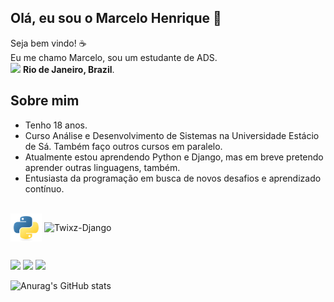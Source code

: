 ## Olá, eu sou o Marcelo Henrique 👋

<p>Seja bem vindo! ☕</br>
Eu me chamo Marcelo, sou um estudante de ADS.<br>
<img src="https://cdn-icons-png.flaticon.com/256/3909/3909370.png" width="13"/> <b>Rio de Janeiro, Brazil</b>.
<br>

  ###
  ## Sobre mim
  - Tenho 18 anos.
  - Curso Análise e Desenvolvimento de Sistemas na Universidade Estácio de Sá. Também faço outros cursos em paralelo.
  - Atualmente estou aprendendo Python e Django, mas em breve pretendo aprender outras linguagens, também.
  - Entusiasta da programação em busca de novos desafios e aprendizado contínuo.

<div style="display: inline_block"><br>
  <img align="center" alt="Twixz-Python" height="45" width="50" src="https://raw.githubusercontent.com/devicons/devicon/master/icons/python/python-original.svg">
  <img align="center" alt="Twixz-Django" height="40" width="50" src="https://cdn.jsdelivr.net/gh/devicons/devicon/icons/django/django-plain.svg" />
</div>
  
  ##

<div> 
 <a href="https://discordapp.com/users/Twixz#0740" target="_blank"><img src="https://img.shields.io/badge/Discord-7289DA?style=for-the-badge&logo=discord&logoColor=white" target="_blank"></a> 
  <a href = "mailto:marceloamaraltw@gmail.com"><img src="https://img.shields.io/badge/-Gmail-%23333?style=for-the-badge&logo=gmail&logoColor=white" target="_blank"></a>
  <a href="https://www.linkedin.com/in/marcelo-henrique-amaral/" target="_blank"><img src="https://img.shields.io/badge/-LinkedIn-%230077B5?style=for-the-badge&logo=linkedin&logoColor=white" target="_blank"></a> 
</div>

![Anurag's GitHub stats](https://github-readme-stats.vercel.app/api?username=MarceloAmaral27&theme=tokyonight&show_icons=true)
